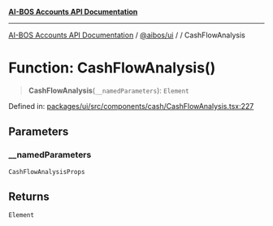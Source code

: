 [**AI-BOS Accounts API Documentation**](../../../README.md)

***

[AI-BOS Accounts API Documentation](../../../README.md) / [@aibos/ui](../README.md) / [](../README.md) / CashFlowAnalysis

# Function: CashFlowAnalysis()

> **CashFlowAnalysis**(`__namedParameters`): `Element`

Defined in: [packages/ui/src/components/cash/CashFlowAnalysis.tsx:227](https://github.com/pohlai88/accounts/blob/48103fb36d28b2b9bfb33472b6de2f719773cde9/packages/ui/src/components/cash/CashFlowAnalysis.tsx#L227)

## Parameters

### \_\_namedParameters

`CashFlowAnalysisProps`

## Returns

`Element`
